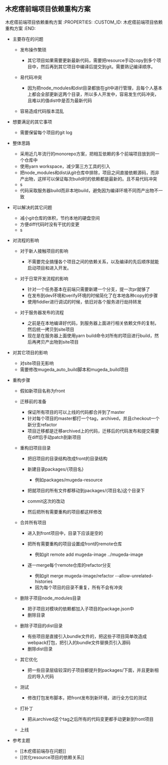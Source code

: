 木疙瘩前端项目依赖重构方案
---------------------------

木疙瘩前端项目依赖重构方案
   :PROPERTIES:
   :CUSTOM_ID: 木疙瘩前端项目依赖重构方案
   :END:

- 主要存在的问题

  - 发布操作繁琐

    - 其它项目如果需要更新最新代码，需要把resource手动copy到多个项目中，然后再到其它项目中编译后提交到git。需要熟记编译顺序。

  - 易代码冲突

    - 因为把node_modules和dist目录都放在git中进行管理，且每个人基本上都会全部更新这两个目录，所以多人开发中，容易发生代码冲突，且难以的值dist中是否为最新代码

  - 容易造成代码版本混乱

- 想要满足的其它事项

  - 需要保留每个项目的git log

- 整体思路

  - 采用近几年流行的monorepo方案，把相互依赖的多个前端项目放到同一个仓库中
  - 使用yarn workspace，减少第三方工具的引入
  - 把node_modules和dist从git仓库中排除，项目之间直接依赖源码，而非产出物，这样可以保证每次build时的依赖都是最新的。且不易代码冲突
  - s
  - 代码采取服务器build而非本地build，避免因为编译环境不同而产出物不一致

- 可以解决的其它问题

  - 减小git仓库的体积，节约本地的硬盘空间
  - 方便diff代码时没有干扰的变更
  - s

- 对流程的影响

  - 对于新人接触项目的影响

    - 不需要完全搞懂各个项目之间的依赖关系，以及编译的先后顺序就能启动项目和进入开发。

  - 对于日常开发流程的影响

    - 针对一个任务基本在前端只需要新建一个分支，提一次pr就够了
    - 在发布到dev环境和verify环境的时候简化了在本地各种copy的步骤
    - 使用fiddler进行调试的时候，依旧对各个服务进行劫持转发

  - 对于服务器发布的流程

    - 之前是在本地编译好代码，到服务器上面进行相关依赖文件的复制，然后统一拷贝到site项目
    - 现在是在服务器上面使用yarn
      build命令对所有的项目进行build，然后再拷贝产出物到site项目

- 对其它项目的影响

  - 对site项目无影响
  - 需要修改mugeda_auto_build脚本和mugeda_build项目

- 重构步骤

  - 假如新项目名称为front
  - 迁移前的准备

    - 保证所有项目的可以上线的代码都合并到了master
    - 针对每个项目的master都打一个tag，archived，并且checkout一个新分支refactor
    - 项目迁移都是迁移archived上的代码，迁移后的代码发布和提交需要在diff后手动patch到新项目

  - 重构旧项目目录

    - 把旧项目的目录结构改成front的目录结构
    - 新建目录packages/{项目名}

      - 例如packages/mugeda-resource

    - 把就项目的所有文件都移动到packages/{项目名}这个目录下
    - commit这次的改动
    - 然后把所有需要重构的项目都这样修改

  - 合并所有项目

    - 进入到front项目中，目录下应该是空的
    - 把所有需要重构的项目设置成front的remote仓库

      - 例如git remote add mugeda-image ../mugeda-image

    - 逐一merge每个remote仓库的refactor分支

      - 例如git merge mugeda-image/refactor --allow-unrelated-histories
      - 因为每个项目的目录不重复，所有不会有冲突

  - 删除子项目node_modules目录

    - 把子项目对模块的依赖都加入子项目的package.json中
    - 删除目录

  - 删除子项目的dist目录

    - 有些项目是直接引入bundle文件的，把这些子项目简单改造成webpack打包，把引入的bundle文件替换页引入源码
    - 删除dist目录

  - 其它优化

    - 把一些目录层级较深的子项目都提升到packages/下面，并且更新相应的导入代码

  - 测试

    - 修改打包发布脚本，把front发布到新环境，进行全方位的测试

  - 打补丁

    - 把从archived这个tag之后所有的代码变更都手动更新到front项目

  - 上线

- 参考主题

  - [[木疙瘩前端存在问题]]
  - [[优化resource项目的依赖关系]]
